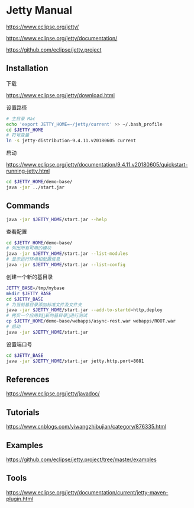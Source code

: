 # Jetty Manual

<https://www.eclipse.org/jetty/>

<https://www.eclipse.org/jetty/documentation/>

<https://github.com/eclipse/jetty.project>

## Installation

下载

<https://www.eclipse.org/jetty/download.html>

设置路径

```bash
# 主目录 Mac
echo 'export JETTY_HOME=~/jetty/current' >> ~/.bash_profile
cd $JETTY_HOME
# 符号变量
ln -s jetty-distribution-9.4.11.v20180605 current
```

启动

<https://www.eclipse.org/jetty/documentation/9.4.11.v20180605/quickstart-running-jetty.html>

```bash
cd $JETTY_HOME/demo-base/
java -jar ../start.jar
```

## Commands

```bash
java -jar $JETTY_HOME/start.jar --help
```

查看配置

```bash
cd $JETTY_HOME/demo-base/
# 列出所有可用的模块
java -jar $JETTY_HOME/start.jar --list-modules
# 显示运行环境和配置信息
java -jar $JETTY_HOME/start.jar --list-config
```

创建一个新的基目录

```bash
JETTY_BASE=/tmp/mybase
mkdir $JETTY_BASE
cd $JETTY_BASE
# 为当前基目录添加标准文件及文件夹
java -jar $JETTY_HOME/start.jar --add-to-startd=http,deploy
# 拷贝一个应用到新的基目录进行测试
cp $JETTY_HOME/demo-base/webapps/async-rest.war webapps/ROOT.war
# 启动
java -jar $JETTY_HOME/start.jar
```

设置端口号

```bash
cd $JETTY_BASE
java -jar $JETTY_HOME/start.jar jetty.http.port=8081
```

## References

<https://www.eclipse.org/jetty/javadoc/>

## Tutorials

<https://www.cnblogs.com/yiwangzhibujian/category/876335.html>

## Examples

<https://github.com/eclipse/jetty.project/tree/master/examples>

## Tools

<https://www.eclipse.org/jetty/documentation/current/jetty-maven-plugin.html>